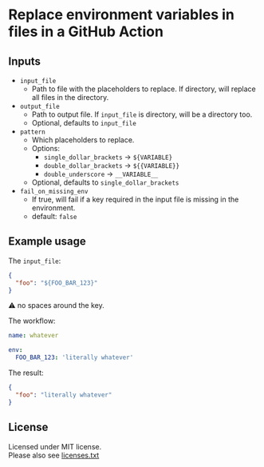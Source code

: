 # Replace environment variables in files in a GitHub Action

## Inputs

- `input_file`
    - Path to file with the placeholders to replace. If directory, will replace all files in the directory.
- `output_file`
    - Path to output file. If `input_file` is directory, will be a directory too.
    - Optional, defaults to `input_file`
- `pattern`
    - Which placeholders to replace.
    - Options:
      - `single_dollar_brackets` -> `${VARIABLE}`
      - `double_dollar_brackets` -> `${{VARIABLE}}`
      - `double_underscore` -> `__VARIABLE__`
    - Optional, defaults to `single_dollar_brackets`
- `fail_on_missing_env`
    - If true, will fail if a key required in the input file is missing in the environment.
    - default: `false`

## Example usage

The `input_file`:

```json
{
  "foo": "${FOO_BAR_123}"
}
```

⚠️ no spaces around the key.

The workflow:

```yaml
name: whatever

env:
  FOO_BAR_123: 'literally whatever'
```

The result:

```json
{
  "foo": "literally whatever"
}
```

## License

Licensed under MIT license.<br/>
Please also see [licenses.txt](lib/licenses.txt)